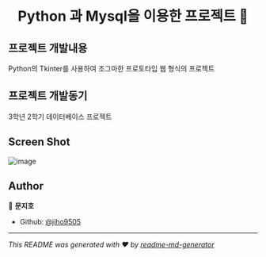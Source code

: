 <h1 align="center"> Python 과 Mysql을 이용한 프로젝트 👋</h1>

## 프로젝트 개발내용
<p> Python의 Tkinter를 사용하여 조그마한 프로토타입 웹 형식의 프로젝트

## 프로젝트 개발동기
<p> 3학년 2학기 데이터베이스 프로젝트 </p>

## Screen Shot
![image](https://user-images.githubusercontent.com/50862052/98326068-aba3ed00-2033-11eb-91d3-54fd58cc7363.PNG)
## Author

👤 **문지호**

* Github: [@jiho9505](https://github.com/jiho9505)


***
_This README was generated with ❤️ by [readme-md-generator](https://github.com/kefranabg/readme-md-generator)_
